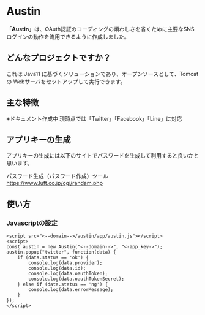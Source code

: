 # Austin
「**Austin**」は、OAuth認証のコーディングの煩わしさを省くために主要なSNSログインの動作を流用できるように作成しました。

## どんなプロジェクトですか？
これは Java11 に基づくソリューションであり、オープンソースとして、Tomcatの Webサーバをセットアップして実行できます。

## 主な特徴
※ドキュメント作成中
現時点では「Twitter」「Facebook」「Line」に対応


## アプリキーの生成
アプリキーの生成には以下のサイトでパスワードを生成して利用すると良いかと思います。

パスワード生成（パスワード作成）ツール<br>
https://www.luft.co.jp/cgi/randam.php

## 使い方

### Javascriptの設定

    <script src="<--domain-->/austin/app/austin.js"></script>
    <script>
    const austin = new Austin("<--domain-->", "<-app_key->");
    austin.popup("twitter", function(data) {
        if (data.status == 'ok') {
            console.log(data.provider);
            console.log(data.id);
            console.log(data.oauthToken);
            console.log(data.oauthTokenSecret);
        } else if (data.status == 'ng') {
            console.log(data.errorMessage);
        }
    });
    </script>
